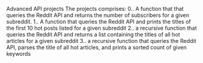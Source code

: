 Advanced API projects
The projects comprises:
0.. A function that that queries the Reddit API and returns the number of subscribers for a given subreddit.
1.. A function that queries the Reddit API and prints the titles of the first 10 hot posts listed for a given subreddit
2.. a recursive function that queries the Reddit API and returns a list containing the titles of all hot articles for a given subreddit
3.. a recursive function that queries the Reddit API, parses the title of all hot articles, and prints a sorted count of given keywords
